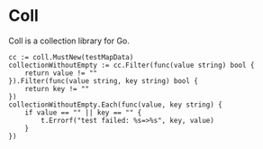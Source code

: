 # Coll

Coll is a collection library for Go.

    cc := coll.MustNew(testMapData)
    collectionWithoutEmpty := cc.Filter(func(value string) bool {
        return value != ""
    }).Filter(func(value string, key string) bool {
        return key != ""
    })
    collectionWithoutEmpty.Each(func(value, key string) {
        if value == "" || key == "" {
            t.Errorf("test failed: %s=>%s", key, value)
        }
    })